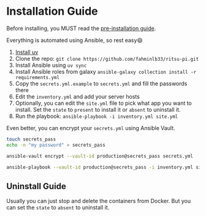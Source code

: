 # Installation Guide

Before installing, you MUST read the [pre-installation guide](./preinstall.md).

Everything is automated using Ansible, so rest easy:smile:

1. [Install uv](https://docs.astral.sh/uv/getting-started/installation/)
2. Clone the repo: `git clone https://github.com/fahminlb33/ritsu-pi.git`
3. Install Ansible using `uv sync`
4. Install Ansible roles from galaxy `ansible-galaxy collection install -r requirements.yml`
5. Copy the `secrets.yml.example` to `secrets.yml` and fill the passwords there
6. Edit the `inventory.yml` and add your server hosts
7. Optionally, you can edit the `site.yml` file to pick what app you want to install. Set the `state` to `present` to install it or `absent` to uninstall it.
8. Run the playbook: `ansible-playbook -i inventory.yml site.yml`

Even better, you can encrypt your `secrets.yml` using Ansible Vault.

```bash
touch secrets_pass
echo -n "my password" > secrets_pass

ansible-vault encrypt --vault-id production@secrets_pass secrets.yml

ansible-playbook --vault-id production@secrets_pass -i inventory.yml site.yml  
```

## Uninstall Guide

Usually you can just stop and delete the containers from Docker. But you can set the `state` to `absent` to uninstall it.
